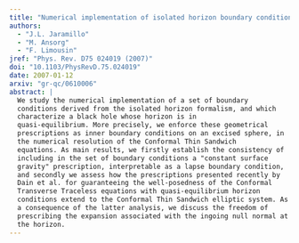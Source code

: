 ```yaml
---
title: "Numerical implementation of isolated horizon boundary conditions"
authors:
  - "J.L. Jaramillo"
  - "M. Ansorg"
  - "F. Limousin"
jref: "Phys. Rev. D75 024019 (2007)"
doi: "10.1103/PhysRevD.75.024019"
date: 2007-01-12
arxiv: "gr-qc/0610006"
abstract: |
  We study the numerical implementation of a set of boundary
  conditions derived from the isolated horizon formalism, and which
  characterize a black hole whose horizon is in
  quasi-equilibrium. More precisely, we enforce these geometrical
  prescriptions as inner boundary conditions on an excised sphere, in
  the numerical resolution of the Conformal Thin Sandwich
  equations. As main results, we firstly establish the consistency of
  including in the set of boundary conditions a "constant surface
  gravity" prescription, interpretable as a lapse boundary condition,
  and secondly we assess how the prescriptions presented recently by
  Dain et al. for guaranteeing the well-posedness of the Conformal
  Transverse Traceless equations with quasi-equilibrium horizon
  conditions extend to the Conformal Thin Sandwich elliptic system. As
  a consequence of the latter analysis, we discuss the freedom of
  prescribing the expansion associated with the ingoing null normal at
  the horizon.
---
```

